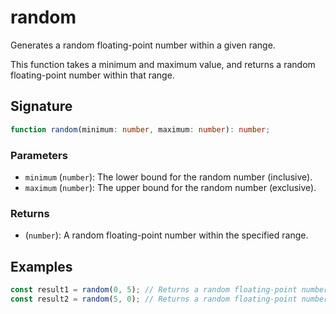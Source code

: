 # random

Generates a random floating-point number within a given range.

This function takes a minimum and maximum value, and returns a random floating-point number within that range.

## Signature

```typescript
function random(minimum: number, maximum: number): number;
```

### Parameters

- `minimum` (`number`): The lower bound for the random number (inclusive).
- `maximum` (`number`): The upper bound for the random number (exclusive).

### Returns

- (`number`): A random floating-point number within the specified range.

## Examples

```typescript
const result1 = random(0, 5); // Returns a random floating-point number between 0 and 5.
const result2 = random(5, 0); // Returns a random floating-point number between 0 and 5.
```

